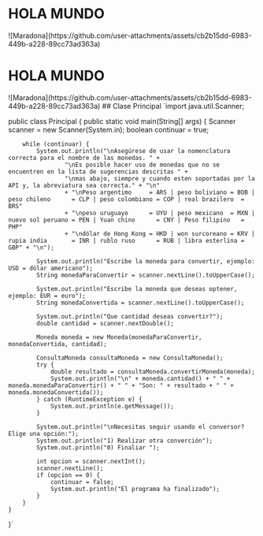 <h1> HOLA MUNDO</h1>
![Maradona](https://github.com/user-attachments/assets/cb2b15dd-6983-449b-a228-89cc73ad363a)
<h1> HOLA MUNDO</h1>
![Maradona](https://github.com/user-attachments/assets/cb2b15dd-6983-449b-a228-89cc73ad363a)
## Clase Principal
`import java.util.Scanner;

public class Principal {
    public static void main(String[] args) {
        Scanner scanner = new Scanner(System.in);
        boolean continuar = true;

        while (continuar) {
            System.out.println("\nAsegúrese de usar la nomenclatura correcta para el nombre de las monedas. " +
                    "\nEs posible hacer uso de monedas que no se encuentren en la lista de sugerencias descritas " +
                    "\nmas abajo, siempre y cuando esten soportadas por la API y, la abreviatura sea correcta." + "\n"
                    + "\nPeso argentimo     = ARS | peso boliviano = BOB | peso chileno      = CLP | peso colombiano = COP | real brazilero  = BRS"
                    + "\npeso uruguayo      = UYU | peso mexicano  = MXN | nuevo sol peruano = PEN | Yuan chino      = CNY | Peso filipino   = PHP"
                    + "\ndólar de Hong Kong = HKD | won surcoreano = KRV | rupia india       = INR | rublo ruso      = RUB | libra esterlina = GBP" + "\n");

            System.out.println("Escribe la moneda para convertir, ejemplo: USD = dólar americano");
            String monedaParaConvertir = scanner.nextLine().toUpperCase();

            System.out.println("Escribe la moneda que deseas optener, ejemplo: EUR = euro");
            String monedaConvertida = scanner.nextLine().toUpperCase();

            System.out.println("Que cantidad deseas convertir?");
            double cantidad = scanner.nextDouble();

            Moneda moneda = new Moneda(monedaParaConvertir, monedaConvertida, cantidad);

            ConsultaMoneda consultaMoneda = new ConsultaMoneda();
            try {
                double resultado = consultaMoneda.convertirMoneda(moneda);
                System.out.println("\n" + moneda.cantidad() + " " + moneda.monedaParaConvertir() + " " + "Son: " + resultado + " " + moneda.monedaConvertida());
            } catch (RuntimeException e) {
                System.out.println(e.getMessage());
            }

            System.out.println("\nNecesitas seguir usando el conversor? Elige una opción:");
            System.out.println("1) Realizar otra converción");
            System.out.println("0) Finaliar ");

            int opcion = scanner.nextInt();
            scanner.nextLine();
            if (opcion == 0) {
                continuar = false;
                System.out.println("El programa ha finalizado");
            }
        }
    }
}`
